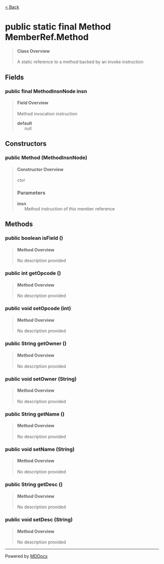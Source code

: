 [< Back](../README.md)
# public static final Method MemberRef.Method #
>#### Class Overview ####
>A static reference to a method backed by an invoke instruction
## Fields ##
### public final MethodInsnNode insn ###
>#### Field Overview ####
>Method invocation instruction
>
>**default**<br />
>&nbsp;&nbsp;&nbsp;&nbsp;&nbsp;&nbsp;null
>
## Constructors ##
### public Method (MethodInsnNode) ###
>#### Constructor Overview ####
>ctor
>
>### Parameters ###
>**insn**<br />
>&nbsp;&nbsp;&nbsp;&nbsp;&nbsp;&nbsp;Method instruction of this member reference
>
## Methods ##
### public boolean isField () ###
>#### Method Overview ####
>No description provided
>
### public int getOpcode () ###
>#### Method Overview ####
>No description provided
>
### public void setOpcode (int) ###
>#### Method Overview ####
>No description provided
>
### public String getOwner () ###
>#### Method Overview ####
>No description provided
>
### public void setOwner (String) ###
>#### Method Overview ####
>No description provided
>
### public String getName () ###
>#### Method Overview ####
>No description provided
>
### public void setName (String) ###
>#### Method Overview ####
>No description provided
>
### public String getDesc () ###
>#### Method Overview ####
>No description provided
>
### public void setDesc (String) ###
>#### Method Overview ####
>No description provided
>

---
Powered by [MDDocs](https://github.com/VRCube/MDDocs)